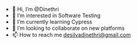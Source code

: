 - 👋 Hi, I’m @Dinethri
- 👀 I’m interested in Software Testing
- 🌱 I’m currently learning Cypress
- 💞️ I’m looking to collaborate on new platforms
- 📫 How to reach me desilvadinethri@gmail.com

<!---
Dinethri/Dinethri is a ✨ special ✨ repository because its `README.md` (this file) appears on your GitHub profile.
You can click the Preview link to take a look at your changes.
--->
